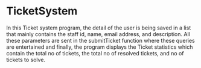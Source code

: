 # TicketSystem

In this Ticket system program, the detail of the user is being saved in a list that mainly contains the staff id, name, email address, and description. All these parameters are sent in the submitTicket function where these queries are entertained and finally, the program displays the Ticket statistics which contain the total no of tickets, the total no of resolved tickets, and no of tickets to solve.
